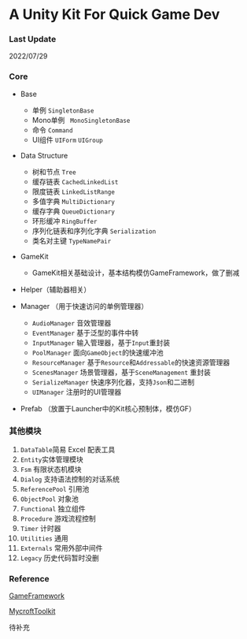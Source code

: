 # A Unity Kit For Quick Game Dev

### Last Update

2022/07/29

### Core

- Base
  - 单例 ``SingletonBase``
  - Mono单例  `` MonoSingletonBase``
  - 命令 ``Command``
  - UI组件 ``UIForm`` ``UIGroup``

- Data Structure
  - 树和节点 ``Tree``
  - 缓存链表 ``CachedLinkedList``
  - 限度链表 ``LinkedListRange``
  - 多值字典 ``MultiDictionary``
  - 缓存字典 ``QueueDictionary``
  - 环形缓冲 ``RingBuffer``
  - 序列化链表和序列化字典 ``Serialization``
  - 类名对主键 ``TypeNamePair``

- GameKit
  - GameKit相关基础设计，基本结构模仿GameFramework，做了删减

- Helper（辅助器相关）
- Manager （用于快速访问的单例管理器）
  - ``AudioManager`` 音效管理器
  - ``EventManager`` 基于泛型的事件中转
  - ``InputManager`` 输入管理器，基于``Input``重封装
  - ``PoolManager`` 面向``GameObject``的快速缓冲池
  - ``ResourceManager`` 基于``Resource``和``Addressable``的快速资源管理器
  - ``ScenesManager`` 场景管理器，基于``SceneManagement`` 重封装
  - ``SerializeManager`` 快速序列化器，支持``Json``和二进制
  - ``UIManager`` 注册时的UI管理器

- Prefab （放置于Launcher中的Kit核心预制体，模仿GF）

### 其他模块

1. ``DataTable``简易 Excel 配表工具
2. ``Entity``实体管理模块
3. ``Fsm`` 有限状态机模块
4. ``Dialog`` 支持语法控制的对话系统
5. ``ReferencePool`` 引用池
6. ``ObjectPool`` 对象池
7. ``Functional`` 独立组件
8. ``Procedure`` 游戏流程控制
9. ``Timer`` 计时器
10. ``Utilities`` 通用
11. ``Externals`` 常用外部中间件
12. ``Legacy`` 历史代码暂时没删

### Reference

[GameFramework](https://github.com/EllanJiang/GameFramework)

[MycroftToolkit](https://github.com/MycroftCooper/MycroftToolkit)

待补充
